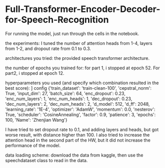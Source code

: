 # Full-Transformer-Encoder-Decoder-for-Speech-Recognition

For running the model, just run through the cells in the notebook. 

the experiments: I tuned the number of attention heads from 1-4, layers from 1-2, and dropout rate from 0.1 to 0.3. 

architectures you tried: the provided speech transformer architecture.

the number of epochs you trained for: for part 1, i stopped at epoch 52. For part2, i stopped at epoch 12. 

hyperparameters you used (and specify which combination resulted in the best score):
]
config
{'train_dataset': 'train-clean-100',
 'cepstral_norm': True,
 'input_dim': 27,
 'batch_size': 64,
 'enc_dropout': 0.23,
 'enc_num_layers': 1,
 'enc_num_heads': 1,
 'dec_dropout': 0.23,
 'dec_num_layers': 2,
 'dec_num_heads': 2,
 'd_model': 512,
 'd_ff': 2048,
 'learning_rate': '1E-4',
 'optimizer': 'AdamW',
 'momentum': 0.0,
 'nesterov': True,
 'scheduler': 'CosineAnnealing',
 'factor': 0.9,
 'patience': 3,
 'epochs': 100,
 'Name': 'Zhenjian Wang'}

I have tried to set dropout rate to 0.1, and adding layers and heads, but got worse result, with distance higher than 100. I also tried to increase the attention head in the second part of the HW, but it did not increase the performance of the model. 

data loading scheme: download the data from kaggle, then use the speechdataset class to read in the data. 	
